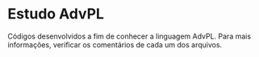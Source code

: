 # Estudo AdvPL
Códigos desenvolvidos a fim de conhecer a linguagem AdvPL.
Para mais informações, verificar os comentários de cada um dos arquivos.
